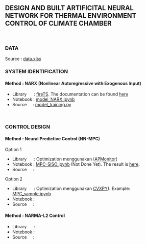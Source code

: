 ## DESIGN AND BUILT ARTIFICITAL NEURAL NETWORK FOR THERMAL ENVIRONMENT CONTROL OF CLIMATE CHAMBER
<br />


### DATA
Source     : [data.xlsx](https://github.com/ridhanf/nncontrol/blob/master/Data/data.xlsx)
<br />


### SYSTEM IDENTIFICATION
#### Method     : NARX (Nonlinear Autoregressive with Exogenous Input)
- Library &nbsp;&nbsp;&nbsp;&nbsp; : [fireTS](https://pypi.org/project/fireTS/). The documentation can be found [here](https://firets.readthedocs.io/en/latest/)
- Notebook                         : [model_NARX.ipynb](https://github.com/ridhanf/nncontrol/blob/master/Notebooks/model_NARX.ipynb)
- Source  &nbsp;&nbsp;&nbsp;       : [model_training.py](https://github.com/ridhanf/nncontrol/blob/master/Source/model_training.py)
<br />


### CONTROL DESIGN
#### Method     : Neural Predictive Control (NN-MPC)
Option 1
- Library &nbsp;&nbsp;&nbsp;&nbsp; : Optimization menggunakan ([APMonitor](https://apmonitor.com/pdc/index.php/Main/ModelPredictiveControl))
- Notebook                         : [MPC-SISO.ipynb](https://github.com/ridhanf/nncontrol/blob/master/Notebooks/MPC-SISO.ipynb) (Not Done Yet). The result is [here](https://github.com/ridhanf/nncontrol/blob/master/Notebooks/results_0%20(SISO%201%20SP).mp4).
- Source  &nbsp;&nbsp;&nbsp;       : 

Option 2
- Library &nbsp;&nbsp;&nbsp;&nbsp; : Optimization menggunakan [CVXPY](https://www.cvxpy.org/)). Example: [MPC_sample.ipynb](https://github.com/ridhanf/nncontrol/blob/master/Notebooks/MPC_sample.ipynb)
- Notebook                         :
- Source  &nbsp;&nbsp;&nbsp;       :

#### Method     : NARMA-L2 Control
- Library &nbsp;&nbsp;&nbsp;&nbsp; :
- Notebook                         :
- Source  &nbsp;&nbsp;&nbsp;       :